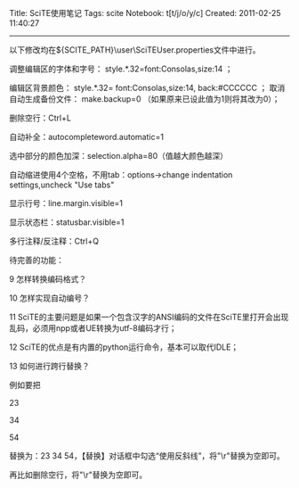 Title: SciTE使用笔记
Tags: scite
Notebook: t[t/j/o/y/c]
Created: 2011-02-25 11:40:27

------

以下修改均在${SCITE_PATH}\user\SciTEUser.properties文件中进行。

 

调整编辑区的字体和字号： style.*.32=font:Consolas,size:14 ；

编辑区背景颜色： style.*.32= font:Consolas,size:14, back:#CCCCCC ； 
 取消自动生成备份文件： make.backup=0 （如果原来已设此值为1则将其改为0）； 


 删除空行：Ctrl+L 

 自动补全：autocompleteword.automatic=1 

 选中部分的颜色加深：selection.alpha=80（值越大颜色越深） 

 自动缩进使用4个空格，不用tab：options->change indentation settings,uncheck "Use tabs" 

显示行号：line.margin.visible=1

 显示状态栏：statusbar.visible=1 

 多行注释/反注释：Ctrl+Q 

 

待完善的功能：

9 怎样转换编码格式？

10 怎样实现自动编号？

11 SciTE的主要问题是如果一个包含汉字的ANSI编码的文件在SciTE里打开会出现乱码，必须用npp或者UE转换为utf-8编码才行；

12 SciTE的优点是有内置的python运行命令，基本可以取代IDLE；

13 如何进行跨行替换？

例如要把

23

34

54

替换为：23 34 54，【替换】对话框中勾选“使用反斜线”，将"\r"替换为空即可。

再比如删除空行，将"\r"替换为空即可。